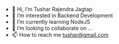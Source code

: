 - 👋 Hi, I’m Tushar Rajendra Jagtap
- 👀 I’m interested in Backend Development 
- 🌱 I’m currently learning NodeJS 
- 💞️ I’m looking to collaborate on ...
- 📫 How to reach me tushar@gmail.com

<!---
tush8788/tush8788 is a ✨ special ✨ repository because its `README.md` (this file) appears on your GitHub profile.
You can click the Preview link to take a look at your changes.
--->
